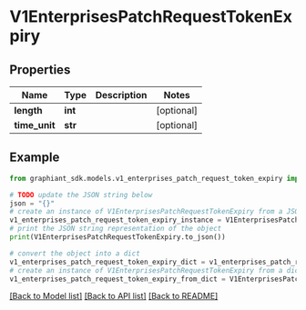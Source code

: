 # V1EnterprisesPatchRequestTokenExpiry


## Properties

Name | Type | Description | Notes
------------ | ------------- | ------------- | -------------
**length** | **int** |  | [optional] 
**time_unit** | **str** |  | [optional] 

## Example

```python
from graphiant_sdk.models.v1_enterprises_patch_request_token_expiry import V1EnterprisesPatchRequestTokenExpiry

# TODO update the JSON string below
json = "{}"
# create an instance of V1EnterprisesPatchRequestTokenExpiry from a JSON string
v1_enterprises_patch_request_token_expiry_instance = V1EnterprisesPatchRequestTokenExpiry.from_json(json)
# print the JSON string representation of the object
print(V1EnterprisesPatchRequestTokenExpiry.to_json())

# convert the object into a dict
v1_enterprises_patch_request_token_expiry_dict = v1_enterprises_patch_request_token_expiry_instance.to_dict()
# create an instance of V1EnterprisesPatchRequestTokenExpiry from a dict
v1_enterprises_patch_request_token_expiry_from_dict = V1EnterprisesPatchRequestTokenExpiry.from_dict(v1_enterprises_patch_request_token_expiry_dict)
```
[[Back to Model list]](../README.md#documentation-for-models) [[Back to API list]](../README.md#documentation-for-api-endpoints) [[Back to README]](../README.md)


